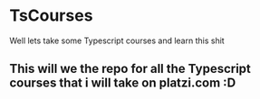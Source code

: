 # TsCourses
Well lets take some Typescript courses and learn this shit


## This will we the repo for all the Typescript courses that i will take on platzi.com :D


